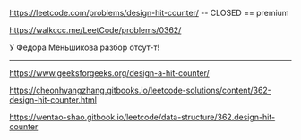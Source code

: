 https://leetcode.com/problems/design-hit-counter/ -- CLOSED == premium

https://walkccc.me/LeetCode/problems/0362/

У Федора Меньшикова разбор отсут-т!

_____________

https://www.geeksforgeeks.org/design-a-hit-counter/

https://cheonhyangzhang.gitbooks.io/leetcode-solutions/content/362-design-hit-counter.html

https://wentao-shao.gitbook.io/leetcode/data-structure/362.design-hit-counter
